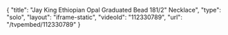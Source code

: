 {
    "title": "Jay King Ethiopian Opal Graduated Bead 181\/2\" Necklace",
    "type": "solo",
    "layout": "iframe-static",
    "videoId": "112330789",
    "url": "\/tvpembed\/112330789"
}